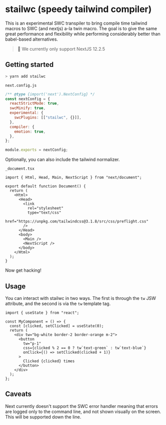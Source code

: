 # stailwc (speedy tailwind compiler)

This is an experimental SWC transpiler to bring compile time
tailwind macros to SWC (and nextjs) a-la twin macro. The goal
is to give the same great performance and flexibility while
performing considerably better than babel-based alternatives.

> 🚨 We currently only support NextJS 12.2.5

## Getting started

```bash
> yarn add stailwc
```

`next.config.js`

```js
/** @type {import('next').NextConfig} */
const nextConfig = {
  reactStrictMode: true,
  swcMinify: true,
  experimental: {
    swcPlugins: [["stailwc", {}]],
  },
  compiler: {
    emotion: true,
  },
};

module.exports = nextConfig;
```

Optionally, you can also include the tailwind normalizer.

`_document.tsx`

```tsx
import { Html, Head, Main, NextScript } from "next/document";

export default function Document() {
  return (
    <Html>
      <Head>
        <link
          rel="stylesheet"
          type="text/css"
          href="https://unpkg.com/tailwindcss@3.1.8/src/css/preflight.css"
        />
      </Head>
      <body>
        <Main />
        <NextScript />
      </body>
    </Html>
  );
}
```

Now get hacking!

## Usage

You can interact with stailwc in two ways. The first is through
the `tw` JSW attribute, and the second is via the `tw` template
tag.

```tsx
import { useState } from "react";

const MyComponent = () => {
  const [clicked, setClicked] = useState(0);
  return (
    <div tw="bg-white border-2 border-orange m-2">
      <button
        tw="p-1"
        css={clicked % 2 == 0 ? tw`text-green` : tw`text-blue`}
        onClick={() => setClicked(clicked + 1)}
      >
        Clicked {clicked} times
      </button>
    </div>
  );
};
```

## Caveats

Next currently doesn't support the SWC error handler meaning
that errors are logged only to the command line, and not shown
visually on the screen. This will be supported down the line.
